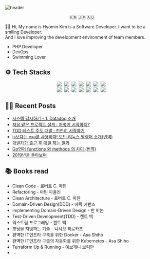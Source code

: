 ![header](https://capsule-render.vercel.app/api?type=waving&color=gradient&height=200&section=header&text=Defensive%20programming&fontSize=80)
<p align="center">🇰🇷 🇯🇵 🇦🇺 </p>
👋🏻  Hi, My name is Hyomin Kim is a Software Developer. I want to be a smiling Developer. <br>
And I love improving the development environment of team members. 

- PHP Developer
- DevOps
- Swimming Lover



## ⚙️ Tech Stacks
<p align="center">
  <img src="https://img.shields.io/badge/PHP-777BB4?&style=flat-square&logo=php&logoColor=white"/>&nbsp 
  <img src="https://img.shields.io/badge/Javascript-ffb13b?style=flat-square&logo=javascript&logoColor=white"/></a>&nbsp 
  <img src="https://img.shields.io/badge/Node.js-339933?style=flat-square&logo=Nodedotjs&logoColor=white"/></a>&nbsp 
  <img src="https://img.shields.io/badge/aws-333664?style=flat-square&logo=amazon-aws&logoColor=white"/></a>&nbsp 
  <img src="https://img.shields.io/badge/Mysql-E6B91E?style=flat-square&logo=MySql&logoColor=white"/></a>&nbsp 
  <img src="https://img.shields.io/badge/PostgreSQL-4169E1?style=flat-square&logo=PostgreSQL&logoColor=white"/></a>&nbsp 
  <img src="https://img.shields.io/badge/Linux-FCC624?style=flat-square&logo=Linux&logoColor=white"/></a>&nbsp 
  <br>
  <img src="https://img.shields.io/badge/Docker-2496ED?style=flat-square&logo=Docker&logoColor=white"/></a>&nbsp 
  <img src="https://img.shields.io/badge/Kubernetes-326CE5?style=flat-square&logo=Kubernetes&logoColor=white"/></a>&nbsp 
  <img src="https://img.shields.io/badge/Terraform-7B42BC?style=flat-square&logo=Terraform&logoColor=white"/></a>&nbsp 
  <img src="https://img.shields.io/badge/Datadog-632CA6?style=flat-square&logo=Datadog&logoColor=white"/></a>&nbsp 
  <img src="https://img.shields.io/badge/GitHub%20Actions-2088FF?style=flat-square&logo=GitHub%20Actions&logoColor=white"/></a>&nbsp 
  <img src="https://img.shields.io/badge/CircleCI-343434?style=flat-square&logo=CircleCI&logoColor=white"/></a>&nbsp 
  <img src="https://img.shields.io/badge/Subversion-809CC9?style=flat-square&logo=Subversion&logoColor=white"/></a>&nbsp 
</p>
<p>
  <h3>
    
</h3>
  
</p>
    


## ✍🏻 Recent Posts
- [시스템 감시하기 - 1. Datadog 소개](https://velog.io/@kameals/system-monitoring-datadog-intro)
- [처음 맡은 프로젝트 설계 : 어떻게 시작하지?](https://velog.io/@kameals/how-to-start-project)
- [TDD 테스트 주도 개발 : 천천히 시작하기](https://velog.io/@kameals/TDD-slow-start)
- [ls보다는 exa를 사용하자! 모던 리눅스 명령어 소개(번역)](https://velog.io/@kameals/modern-linux-command)
- [개발자가 출근 후 매일 하는 일과](https://velog.io/@kameals/developers-morning)
- [Go언어 functions 와 methods 의 차이 (번역)](https://velog.io/@kameals/Golang-functions-vs-methods)
- [2019년을 돌아보며](https://velog.io/@kameals/%EC%A3%BC%EB%8B%88%EC%96%B4-%EA%B0%9C%EB%B0%9C%EC%9E%90%EC%9D%98-2019%EB%85%84%EC%9D%84-%EB%8F%8C%EC%95%84%EB%B3%B4%EB%A9%B0)

## 📚 Books read
- Clean Code - 로버트 C. 마틴
- Refactoring - 마틴 파울러
- Clean Architecture - 로버트 C. 마틴
- Domain-Driven Design(DDD) - 에릭 에반스
- Implementing Domain-Driven Design - 반 버논
- Test-Driven Development(TDD) - 켄트 백
- 익스트림 프로그래밍 - 켄트 백
- 코딩을 지탱하는 기술 - 니시오 히로카즈
- 완벽한 IT인프라 구축을 위한 Docker - Asa Shiho
- 완벽한 IT인프라 구출의 자동화를 위한 Kubernetes - Asa Shiho
- Terraform Up & Running - 예브게니 브릭만
- ... 

